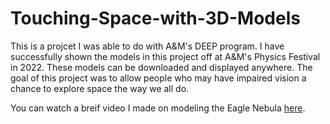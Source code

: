 # Touching-Space-with-3D-Models

This is a projcet I was able to do with A&M's DEEP program. I have successfully shown the models in this project off at A&M's Physics Festival in 2022. These models can be downloaded and displayed anywhere. The goal of this project was to allow people who may have impaired vision a chance to explore space the way we all do.

You can watch a breif video I made on modeling the Eagle Nebula [here](https://www.youtube.com/watch?v=AFF8yMLDjjk&feature=emb_logo).
